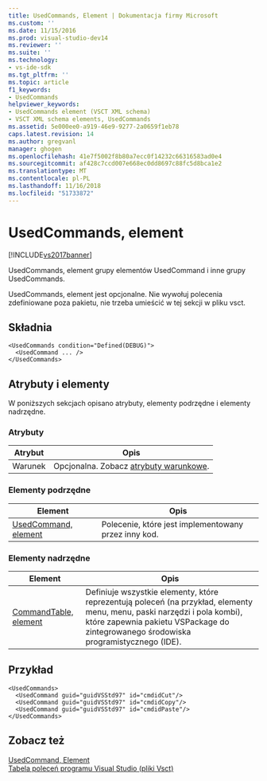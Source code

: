 ```yaml
---
title: UsedCommands, Element | Dokumentacja firmy Microsoft
ms.custom: ''
ms.date: 11/15/2016
ms.prod: visual-studio-dev14
ms.reviewer: ''
ms.suite: ''
ms.technology:
- vs-ide-sdk
ms.tgt_pltfrm: ''
ms.topic: article
f1_keywords:
- UsedCommands
helpviewer_keywords:
- UsedCommands element (VSCT XML schema)
- VSCT XML schema elements, UsedCommands
ms.assetid: 5e000ee0-a919-46e9-9277-2a0659f1eb78
caps.latest.revision: 14
ms.author: gregvanl
manager: ghogen
ms.openlocfilehash: 41e7f5002f8b80a7ecc0f14232c66316583ad0e4
ms.sourcegitcommit: af428c7ccd007e668ec0dd8697c88fc5d8bca1e2
ms.translationtype: MT
ms.contentlocale: pl-PL
ms.lasthandoff: 11/16/2018
ms.locfileid: "51733872"
---
```

# <a name="usedcommands-element"></a>UsedCommands, element
[!INCLUDE[vs2017banner](../includes/vs2017banner.md)]

UsedCommands, element grupy elementów UsedCommand i inne grupy UsedCommands.  
  
 UsedCommands, element jest opcjonalne. Nie wywołuj polecenia zdefiniowane poza pakietu, nie trzeba umieścić w tej sekcji w pliku vsct.  
  
## <a name="syntax"></a>Składnia  
  
```  
<UsedCommands condition="Defined(DEBUG)">  
  <UsedCommand ... />  
</UsedCommands>  
```  
  
## <a name="attributes-and-elements"></a>Atrybuty i elementy  
 W poniższych sekcjach opisano atrybuty, elementy podrzędne i elementy nadrzędne.  
  
### <a name="attributes"></a>Atrybuty  
  
|Atrybut|Opis|  
|---------------|-----------------|  
|Warunek|Opcjonalna. Zobacz [atrybuty warunkowe](../extensibility/vsct-xml-schema-conditional-attributes.md).|  
  
### <a name="child-elements"></a>Elementy podrzędne  
  
|Element|Opis|  
|-------------|-----------------|  
|[UsedCommand, element](../extensibility/usedcommand-element.md)|Polecenie, które jest implementowany przez inny kod.|  
  
### <a name="parent-elements"></a>Elementy nadrzędne  
  
|Element|Opis|  
|-------------|-----------------|  
|[CommandTable, element](../extensibility/commandtable-element.md)|Definiuje wszystkie elementy, które reprezentują poleceń (na przykład, elementy menu, menu, paski narzędzi i pola kombi), które zapewnia pakietu VSPackage do zintegrowanego środowiska programistycznego (IDE).|  
  
## <a name="example"></a>Przykład  
  
```  
<UsedCommands>  
  <UsedCommand guid="guidVSStd97" id="cmdidCut"/>  
  <UsedCommand guid="guidVSStd97" id="cmdidCopy"/>  
  <UsedCommand guid="guidVSStd97" id="cmdidPaste"/>  
</UsedCommands>  
```  
  
## <a name="see-also"></a>Zobacz też  
 [UsedCommand, Element](../extensibility/usedcommand-element.md)   
 [Tabela poleceń programu Visual Studio (pliki Vsct)](../extensibility/internals/visual-studio-command-table-dot-vsct-files.md)

